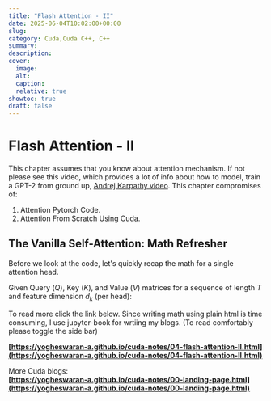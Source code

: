 ```yaml
---
title: "Flash Attention - II"
date: 2025-06-04T10:02:00+00:00
slug: 
category: Cuda,Cuda C++, C++
summary:
description:
cover:
  image: 
  alt:
  caption:
  relative: true
showtoc: true
draft: false
---
```

# Flash Attention - II
This chapter assumes that you know about attention mechanism. If not please see this video, which provides a lot of info about how to model, train a GPT-2 from ground up, [Andrej Karpathy video](https://www.youtube.com/watch?v=l8pRSuU81PU).
This chapter compromises of:
1) Attention Pytorch Code.
2) Attention From Scratch Using Cuda.


## The Vanilla Self-Attention: Math Refresher

Before we look at the code, let's quickly recap the math for a single attention head.

Given Query ($Q$), Key ($K$), and Value ($V$) matrices for a sequence of length $T$ and feature dimension $d_k$ (per head):
 


To read more click the link below. Since writing math using plain html is time consuming, I use jupyter-book for wrtiing my blogs.
(To read comfortably please toggle the side  bar)      

**[https://yogheswaran-a.github.io/cuda-notes/04-flash-attention-II.html](https://yogheswaran-a.github.io/cuda-notes/04-flash-attention-II.html)**

More Cuda blogs:   
**[https://yogheswaran-a.github.io/cuda-notes/00-landing-page.html](https://yogheswaran-a.github.io/cuda-notes/00-landing-page.html)**